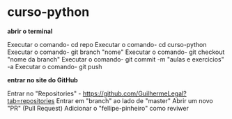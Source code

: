 # curso-python

**abrir o terminal**

Executar o comando- cd repo
Executar o comando- cd curso-python
Executar o comando- git branch "nome"
Executar o comando- git checkout "nome da branch"
Executar o comando- git commit -m "aulas e exercicios" -a
Executar o comando- git push

**entrar no site do GitHub**

Entrar no "Repositories" - https://github.com/GuilhermeLegal?tab=repositories
Entrar em "branch" ao lado de "master"
Abrir um novo "PR" (Pull Request)
Adicionar o "fellipe-pinheiro" como reviwer

